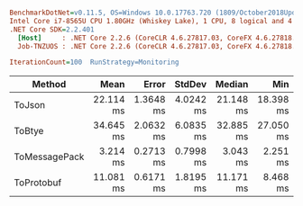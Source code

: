 ``` ini

BenchmarkDotNet=v0.11.5, OS=Windows 10.0.17763.720 (1809/October2018Update/Redstone5)
Intel Core i7-8565U CPU 1.80GHz (Whiskey Lake), 1 CPU, 8 logical and 4 physical cores
.NET Core SDK=2.2.401
  [Host]     : .NET Core 2.2.6 (CoreCLR 4.6.27817.03, CoreFX 4.6.27818.02), 64bit RyuJIT
  Job-TNZUOS : .NET Core 2.2.6 (CoreCLR 4.6.27817.03, CoreFX 4.6.27818.02), 64bit RyuJIT

IterationCount=100  RunStrategy=Monitoring  

```
|        Method |      Mean |     Error |    StdDev |    Median |       Min |        Q1 |        Q3 |       Max |     Gen 0 |     Gen 1 |     Gen 2 | Allocated |
|-------------- |----------:|----------:|----------:|----------:|----------:|----------:|----------:|----------:|----------:|----------:|----------:|----------:|
|        ToJson | 22.114 ms | 1.3648 ms | 4.0242 ms | 21.148 ms | 18.398 ms | 20.244 ms | 22.450 ms | 45.066 ms | 1000.0000 |         - |         - |   9.81 MB |
|        ToBtye | 34.645 ms | 2.0632 ms | 6.0835 ms | 32.885 ms | 27.050 ms | 31.425 ms | 34.896 ms | 59.580 ms | 2000.0000 | 1000.0000 | 1000.0000 |  10.35 MB |
| ToMessagePack |  3.214 ms | 0.2713 ms | 0.7998 ms |  3.043 ms |  2.251 ms |  2.668 ms |  3.421 ms |  6.452 ms |         - |         - |         - |   1.63 MB |
|    ToProtobuf | 11.081 ms | 0.6171 ms | 1.8195 ms | 11.171 ms |  8.468 ms |  9.384 ms | 11.999 ms | 17.241 ms |         - |         - |         - |   1.61 MB |
